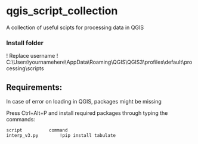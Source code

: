 # qgis_script_collection


A collection of useful scipts for processing data in QGIS 

### Install folder

! Replace username ! 
C:\Users\yournamehere\AppData\Roaming\QGIS\QGIS3\profiles\default\processing\scripts


## Requirements: 
In case of error on loading in QGIS, packages might be missing

Press Ctrl+Alt+P and install required packages through typing the commands: 



	script 			command 
	interp_v3.py 		!pip install tabulate 